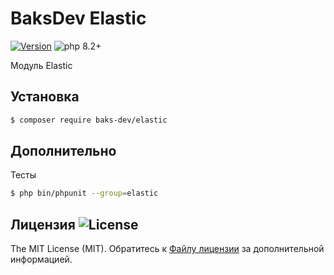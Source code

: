 # BaksDev Elastic

[![Version](https://img.shields.io/badge/version-7.0.11-blue)](https://github.com/baks-dev/elastic/releases)
![php 8.2+](https://img.shields.io/badge/php-min%208.1-red.svg)

Модуль Elastic

## Установка

``` bash
$ composer require baks-dev/elastic
```

## Дополнительно

Тесты

``` bash
$ php bin/phpunit --group=elastic
```

## Лицензия ![License](https://img.shields.io/badge/MIT-green)

The MIT License (MIT). Обратитесь к [Файлу лицензии](LICENSE.md) за дополнительной информацией.


